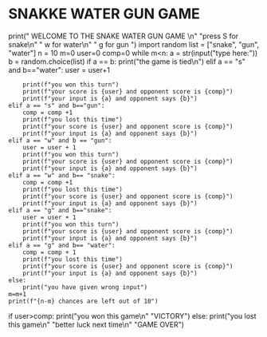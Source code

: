 # SNAKKE WATER GUN GAME
print(" WELCOME TO THE SNAKE WATER GUN GAME \n"
      "press S for snake\n"
      "      w for water\n"
      "      g for gun ")
import random
list = ["snake", "gun", "water"]
n = 10
m=0
user=0
comp=0
while m<n:
    a = str(input("type here:"))
    b = random.choice(list)
    if a == b:
        print("the game is tied\n")
    elif a == "s" and b=="water":
        user = user+1

        print(f"you won this turn")
        print(f"your score is {user} and opponent score is {comp}")
        print(f"your input is {a} and opponent says {b}")
    elif a == "s" and b=="gun":
        comp = comp +1
        print(f"you lost this time")
        print(f"your score is {user} and opponent score is {comp}")
        print(f"your input is {a} and opponent says {b}")
    elif a == "w" and b == "gun":
        user = user + 1
        print(f"you won this turn")
        print(f"your score is {user} and opponent score is {comp}")
        print(f"your input is {a} and opponent says {b}")
    elif a == "w" and b== "snake":
        comp = comp +1
        print(f"you lost this time")
        print(f"your score is {user} and opponent score is {comp}")
        print(f"your input is {a} and opponent says {b}")
    elif a == "g" and b=="snake":
        user = user + 1
        print(f"you won this turn")
        print(f"your score is {user} and opponent score is {comp}")
        print(f"your input is {a} and opponent says {b}")
    elif a == "g" and b== "water":
        comp = comp + 1
        print(f"you lost this time")
        print(f"your score is {user} and opponent score is {comp}")
        print(f"your input is {a} and opponent says {b}")
    else:
        print("you have given wrong input")
    m=m+1
    print(f"{n-m} chances are left out of 10")
if user>comp:
    print("you won this game\n"
          "VICTORY")
else:
    print("you lost this game\n"
          "better luck next time\n"
          "GAME OVER")




